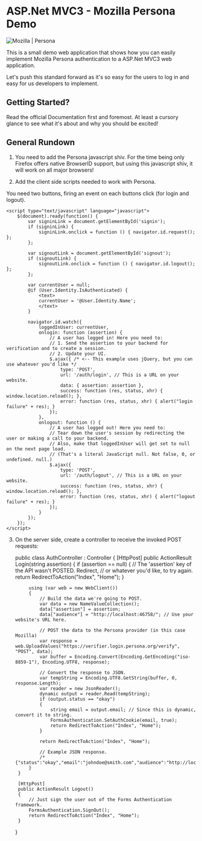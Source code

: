 ASP.Net MVC3 - Mozilla Persona Demo
=================================================================================================

![Mozilla | Persona](http://www.mozilla.org/media/img/persona/title.png "Mozilla Persona")

This is a small demo web application that shows how you can easily implement 
Mozilla Persona authentication to a ASP.Net MVC3 web application.

Let's push this standard forward as it's so easy for the users to log in and easy for us
developers to implement.


Getting Started?
------------------

Read the official Documentation first and foremost. At least a cursory glance to see what it's
about and why you should be excited!


General Rundown
------------------

1. You need to add the Persona javascript shiv. For the time being only Firefox offers native BrowserID support, but using this javascript shiv, it will work on all major browsers!

    <script src="https://login.persona.org/include.js"></script>

2. Add the client side scripts needed to work with Persona. 

You need two buttons, firing an event on each buttons click (for login and logout).

    <script type="text/javascript" language="javascript">
        $(document).ready(function() {
            var signinLink = document.getElementById('signin');
            if (signinLink) {
                signinLink.onclick = function () { navigator.id.request(); };
            };

            var signoutLink = document.getElementById('signout');
            if (signoutLink) {
                signoutLink.onclick = function () { navigator.id.logout(); };
            };

            var currentUser = null;
            @if (User.Identity.IsAuthenticated) {
                <text>
                currentUser = '@User.Identity.Name';
                </text>
            }

            navigator.id.watch({
                loggedInUser: currentUser,
                onlogin: function (assertion) {
                    // A user has logged in! Here you need to:
                    // 1. Send the assertion to your backend for verification and to create a session.
                    // 2. Update your UI.
                    $.ajax({ /* <-- This example uses jQuery, but you can use whatever you'd like */
                        type: 'POST',
                        url: '/auth/login', // This is a URL on your website.
                        data: { assertion: assertion },
                        success: function (res, status, xhr) { window.location.reload(); },
                        error: function (res, status, xhr) { alert("login failure" + res); }
                    });
                },
                onlogout: function () {
                    // A user has logged out! Here you need to:
                    // Tear down the user's session by redirecting the user or making a call to your backend.
                    // Also, make that loggedInUser will get set to null on the next page load.
                    // (That's a literal JavaScript null. Not false, 0, or undefined. null.)
                    $.ajax({
                        type: 'POST',
                        url: '/auth/logout', // This is a URL on your website.
                        success: function (res, status, xhr) { window.location.reload(); },
                        error: function (res, status, xhr) { alert("logout failure" + res); }
                    });
                }
            });
        });
    </script>


3. On the server side, create a controller to receive the invoked POST requests:

    public class AuthController : Controller
    {
        [HttpPost]
        public ActionResult Login(string assertion)
        {
            if (assertion == null)
            {
                // The 'assertion' key of the API wasn't POSTED. Redirect, 
                // or whatever you'd like, to try again.
                return RedirectToAction("Index", "Home");
            }

            using (var web = new WebClient())
            {
                // Build the data we're going to POST.
                var data = new NameValueCollection();
                data["assertion"] = assertion;
                data["audience"] = "http://localhost:46758/"; // Use your website's URL here.

                // POST the data to the Persona provider (in this case Mozilla)
                var response = web.UploadValues("https://verifier.login.persona.org/verify", "POST", data);
                var buffer = Encoding.Convert(Encoding.GetEncoding("iso-8859-1"), Encoding.UTF8, response);

                // Convert the response to JSON.
                var tempString = Encoding.UTF8.GetString(buffer, 0, response.Length);
                var reader = new JsonReader();
                dynamic output = reader.Read(tempString);
                if (output.status == "okay")
                {
                    string email = output.email; // Since this is dynamic, convert it to string.
                    FormsAuthentication.SetAuthCookie(email, true);
                    return RedirectToAction("Index", "Home");    
                }

                return RedirectToAction("Index", "Home");

                // Example JSON response.
                /*{"status":"okay","email":"johndoe@smith.com","audience":"http://localhost:46758/","expires":1349141963794,"issuer":"login.persona.org"}*/
            }
        }

        [HttpPost]
        public ActionResult Logout()
        {
            // Just sign the user out of the Forms Authentication framework.
            FormsAuthentication.SignOut();
            return RedirectToAction("Index", "Home");
        }

    }

